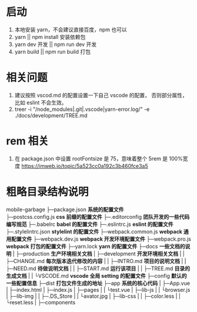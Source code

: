# 启动

1. 本地安装 yarn，不会建议直接百度，npm 也可以
2. yarn || npm install 安装依赖包
3. yarn dev 开发 || npm run dev 开发
4. yarn build || npm run build 打包

# 相关问题

1. 建议按照 vscod.md 的配置设置一下自己 vscode 的配置， 否则部分属性，比如 eslint 不会生效。
2. treer -i "/node_modules|.git|.vscode|yarn-error.log/" -e ./docs/development/TREE.md

# rem 相关

1. 在 package.json 中设置 rootFontsize 是 75，意味着整个 5rem 是 100%宽度 https://imweb.io/topic/5a523cc0a192c3b460fce3a5

# 粗略目录结构说明

mobile-garbage
├─package.json **系统的配置文件**  
├─postcss.config.js **css 前缀的配置文件**
├─.editorconfig **团队开发的一些代码编写规范**
├─.babelrc **babel 的配置文件**
├─.eslintrc.js **eslint 的配置文件**
├─.stylelintrc.json **stylelint 的配置文件**
├─webpack.common.js **webpack 通用配置文件**
├─webpack.dev.js **webpack 开发环境配置文件**
├─webpack.pro.js **webpack 打包的配置文件**
├─yarn.lock **yarn 的配置文件**
├─docs **一些文档的说明**
| ├─production **生产环境相关文档**
| ├─development **开发环境相关文档**
| | ├─CHANGE.md **每次版本迭代修改的内容**
| | ├─INTRO.md **项目的说明文档**
| | ├─NEED.md **待做说明文档**
| | ├─START.md **运行该项目**
| | ├─TREE.md **目录的生成文档**
| | └VSCODE.md **vscode 全局 setting 的配置文件**
├─config **默认的一些配置信息**
├─dist **打包文件生成的地址**
├─app **系统的核心代码**
| ├─App.vue
| ├─index.html
| ├─index.js
| ├─pages
| | └test.vue
| ├─lib-js
| | └browser.js
| ├─lib-img
| | ├─.DS_Store
| | └avator.jpg
| ├─lib-css
| | ├─color.less
| | └reset.less
| ├─components
